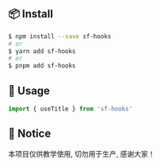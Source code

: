 

## 📦 Install

```bash
$ npm install --save sf-hooks
# or
$ yarn add sf-hooks
# or
$ pnpm add sf-hooks
```



## 🔨 Usage

```js
import { useTitle } from 'sf-hooks'
```



## 🤝 Notice

本项目仅供教学使用, 切勿用于生产,  感谢大家！